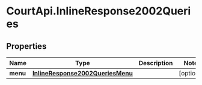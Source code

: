 # CourtApi.InlineResponse2002Queries

## Properties
Name | Type | Description | Notes
------------ | ------------- | ------------- | -------------
**menu** | [**InlineResponse2002QueriesMenu**](InlineResponse2002QueriesMenu.md) |  | [optional] 



